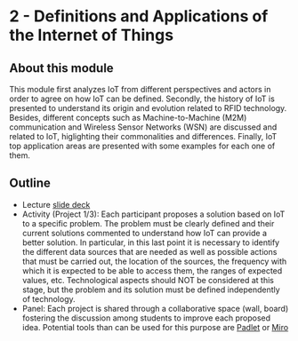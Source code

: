 # 2 - Definitions and Applications of the Internet of Things

## About this module
This module first analyzes IoT from different perspectives and actors in order to agree on how IoT can be defined. Secondly, the history of IoT is presented to understand its origin and evolution related to RFID technology. Besides, different concepts such as Machine-to-Machine (M2M) communication and Wireless Sensor Networks (WSN) are discussed and related to IoT, higlighting their commonalities and differences. Finally, IoT top application areas are presented with some examples for each one of them.

## Outline
* Lecture [slide deck](https://github.com/neon-iot/iotfundamentals/blob/main/slides/2-Overview.pdf)
* Activity (Project 1/3): Each participant proposes a solution based on IoT to a specific problem. The problem must be clearly defined and their current solutions commented to understand how IoT can provide a better solution. In particular, in this last point it is necessary to identify the different data sources that are needed as well as possible actions that must be carried out, the location of the sources, the frequency with which it is expected to be able to access them, the ranges of expected values, etc. Technological aspects should NOT be considered at this stage, but the problem and its solution must be defined independently of technology.
* Panel: Each project is shared through a collaborative space (wall, board) fostering the discussion among students to improve each proposed idea. Potential tools than can be used for this purpose are [Padlet](https://padlet.com) or [Miro](https://miro.com)
